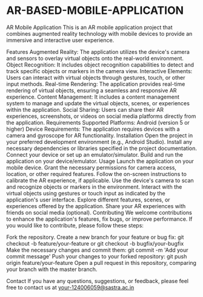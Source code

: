 # AR-BASED-MOBILE-APPLICATION

AR Mobile Application
This is an AR mobile application project that combines augmented reality technology with mobile devices to provide an immersive and interactive user experience.

Features
Augmented Reality: The application utilizes the device's camera and sensors to overlay virtual objects onto the real-world environment.
Object Recognition: It includes object recognition capabilities to detect and track specific objects or markers in the camera view.
Interactive Elements: Users can interact with virtual objects through gestures, touch, or other input methods.
Real-time Rendering: The application provides real-time rendering of virtual objects, ensuring a seamless and responsive AR experience.
Content Management: It includes a content management system to manage and update the virtual objects, scenes, or experiences within the application.
Social Sharing: Users can share their AR experiences, screenshots, or videos on social media platforms directly from the application.
Requirements
Supported Platforms: Android (version 5 or higher)
Device Requirements: The application requires devices with a camera and gyroscope for AR functionality.
Installation
Open the project in your preferred development environment (e.g., Android Studio).
Install any necessary dependencies or libraries specified in the project documentation.
Connect your device or set up an emulator/simulator.
Build and run the application on your device/emulator.
Usage
Launch the application on your mobile device.
Grant the necessary permissions for camera access, location, or other required features.
Follow the on-screen instructions to calibrate the AR experience, if applicable.
Use the device's camera to scan and recognize objects or markers in the environment.
Interact with the virtual objects using gestures or touch input as indicated by the application's user interface.
Explore different features, scenes, or experiences offered by the application.
Share your AR experiences with friends on social media (optional).
Contributing
We welcome contributions to enhance the application's features, fix bugs, or improve performance. If you would like to contribute, please follow these steps:

Fork the repository.
Create a new branch for your feature or bug fix: git checkout -b feature/your-feature or git checkout -b bugfix/your-bugfix
Make the necessary changes and commit them: git commit -m 'Add your commit message'
Push your changes to your forked repository: git push origin feature/your-feature
Open a pull request in this repository, comparing your branch with the master branch.

Contact
If you have any questions, suggestions, or feedback, please feel free to contact us at your-124006059@sastra.ac.in
